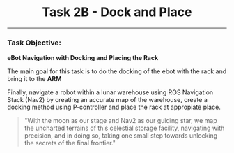 <center>
    <h1>Task 2B - Dock and Place</h1>
</center>

---

### Task Objective:

**eBot Navigation with Docking and Placing the Rack**

The main goal for this task is to do the docking of the ebot with the rack and bring it to the **ARM**

Finally, navigate a robot within a lunar warehouse using ROS Navigation Stack (Nav2) by creating an accurate map of the warehouse, create a docking method using P-controller and place the rack at appropiate place.

>"With the moon as our stage and Nav2 as our guiding star, we map the uncharted terrains of this celestial storage facility, navigating with precision, and in doing so, taking one small step towards unlocking the secrets of the final frontier."
